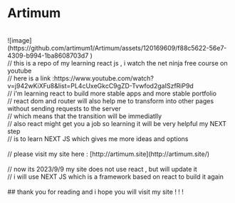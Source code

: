 # Artimum <br/>
<br/>
![image](https://github.com/artimum1/Artimum/assets/120169609/f88c5622-56e7-4309-b994-1ba8608703d7 )
<br/>
// this is a repo of my learning react js , i watch the net ninja free course on youtube <br/>
// here is a link :https://www.youtube.com/watch?v=j942wKiXFu8&list=PL4cUxeGkcC9gZD-Tvwfod2gaISzfRiP9d <br/>
// i'm learning react to build more stable apps and more stable portfolio <br/>
// react dom and router will also help me to transform into other pages without sending requests to the server <br/>
// which means that the transition will be immediatlly <br/>
// also react might get you a job so learning it will be very helpful my NEXT step <br/>
// is to learn NEXT JS which gives me more ideas and options <br/>
 <br/>
// please visit my site here : [http://artimum.site](http://artimum.site/) <br/>
 <br/>
// now its 2023/9/9 my site does not use react , but will update it <br/>
// i will use NEXT JS which is a framework based on react to build it again  <br/>
<br/>
## thank you for reading and i hope you will visit my site  ! ! !
